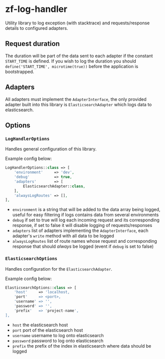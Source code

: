 # zf-log-handler
Utility library to log exception (with stacktrace) and requests/response details
to configured adapters.

## Request duration
The duration will be part of the data sent to each adapter if the constant `START_TIME` is
defined. If you wish to log the duration you should `define('START_TIME', microtime(true))`
before the application is bootstrapped.

## Adapters
All adapters must implement the `AdapterInterface`, the only provided adapter built into 
this library is `ElasticsearchAdapter` which logs data to elasticsearch.

## Options

### `LogHandlerOptions`
Handles general configuration of this library.

Example config below:
```php
LogHandlerOptions::class => [
    'environment'     => 'dev',
    'debug'           => true,
    'adapters'        => [
        ElasticsearchAdapter::class,
    ],
    'alwaysLogRoutes' => [],
],
```

- `environment` is a string that will be added to the data array being logged, useful for
easy filtering if logs contains data from several environments
- `debug` if set to true will log each incoming request and its corresponding response,
if set to false it will disable logging of requests/responses
- `adapters` list of adapters implementing the `AdapterInterface`, each adapter's `write`
method with all data to be logged
- `alwaysLogRoutes` list of route names whose request and corresponding response
that should *always* be logged (event if `debug` is set to false)

### `ElasticsearchOptions`
Handles configuration for the `ElasticsearchAdapter`.

Example config below:
```php
ElasticsearchOptions::class => [
    'host'     => 'localhost,
    'port'     => <port>,
    'username' => '',
    'password' => '',
    'prefix'   => 'project-name',
],
```

- `host` the elasticsearch host
- `port` port of the elasticsearch host
- `username` username to log onto elasticsearch
- `password` password to log onto elasticsearch
- `prefix` the prefix of the index in elasticsearch where data should be logged
